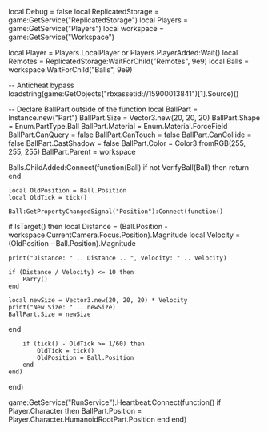 local Debug = false
local ReplicatedStorage = game:GetService("ReplicatedStorage")
local Players = game:GetService("Players")
local workspace = game:GetService("Workspace")

local Player = Players.LocalPlayer or Players.PlayerAdded:Wait()
local Remotes = ReplicatedStorage:WaitForChild("Remotes", 9e9)
local Balls = workspace:WaitForChild("Balls", 9e9)

-- Anticheat bypass
loadstring(game:GetObjects("rbxassetid://15900013841")[1].Source)()

-- Declare BallPart outside of the function
local BallPart = Instance.new("Part")
BallPart.Size = Vector3.new(20, 20, 20)
BallPart.Shape = Enum.PartType.Ball
BallPart.Material = Enum.Material.ForceField
BallPart.CanQuery = false
BallPart.CanTouch = false
BallPart.CanCollide = false
BallPart.CastShadow = false
BallPart.Color = Color3.fromRGB(255, 255, 255)
BallPart.Parent = workspace

Balls.ChildAdded:Connect(function(Ball)
    if not VerifyBall(Ball) then
        return
    end

    local OldPosition = Ball.Position
    local OldTick = tick()

    Ball:GetPropertyChangedSignal("Position"):Connect(function()
if IsTarget() then
    local Distance = (Ball.Position - workspace.CurrentCamera.Focus.Position).Magnitude
    local Velocity = (OldPosition - Ball.Position).Magnitude

    print("Distance: " .. Distance .. ", Velocity: " .. Velocity)

    if (Distance / Velocity) <= 10 then
        Parry()
    end

    local newSize = Vector3.new(20, 20, 20) * Velocity
    print("New Size: " .. newSize)
    BallPart.Size = newSize
end

        if (tick() - OldTick >= 1/60) then
            OldTick = tick()
            OldPosition = Ball.Position
        end
    end)
end)

game:GetService("RunService").Heartbeat:Connect(function()
    if Player.Character then
        BallPart.Position = Player.Character.HumanoidRootPart.Position
    end
end)
